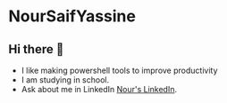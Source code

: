 ﻿# NourSaifYassine

## Hi there :wave:
* I like making powershell tools to improve productivity
* I am studying in school.
* Ask about me in LinkedIn [Nour's LinkedIn](https://www.linkedin.com/in/nour-yassine-38942933a/).
